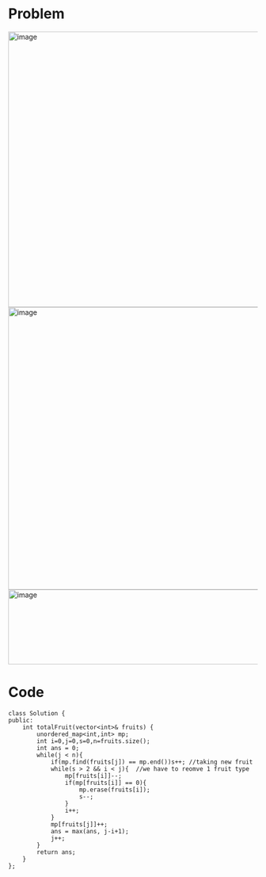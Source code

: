 # Problem
<img width="1099" height="556" alt="image" src="https://github.com/user-attachments/assets/9c95184a-fdfa-42a5-ac56-910fd78b21d3" />
<img width="996" height="570" alt="image" src="https://github.com/user-attachments/assets/253d5633-bb20-41c5-b802-78e8a80ef1d4" />
<img width="816" height="151" alt="image" src="https://github.com/user-attachments/assets/953b1e89-2da8-4a91-9dac-47fbcd982757" />

# Code
```
class Solution {
public:
    int totalFruit(vector<int>& fruits) {
        unordered_map<int,int> mp;
        int i=0,j=0,s=0,n=fruits.size();
        int ans = 0;
        while(j < n){
            if(mp.find(fruits[j]) == mp.end())s++; //taking new fruit
            while(s > 2 && i < j){  //we have to reomve 1 fruit type
                mp[fruits[i]]--;
                if(mp[fruits[i]] == 0){
                    mp.erase(fruits[i]);
                    s--;
                }
                i++;
            }
            mp[fruits[j]]++;
            ans = max(ans, j-i+1);
            j++;
        }
        return ans;
    }
};
```
